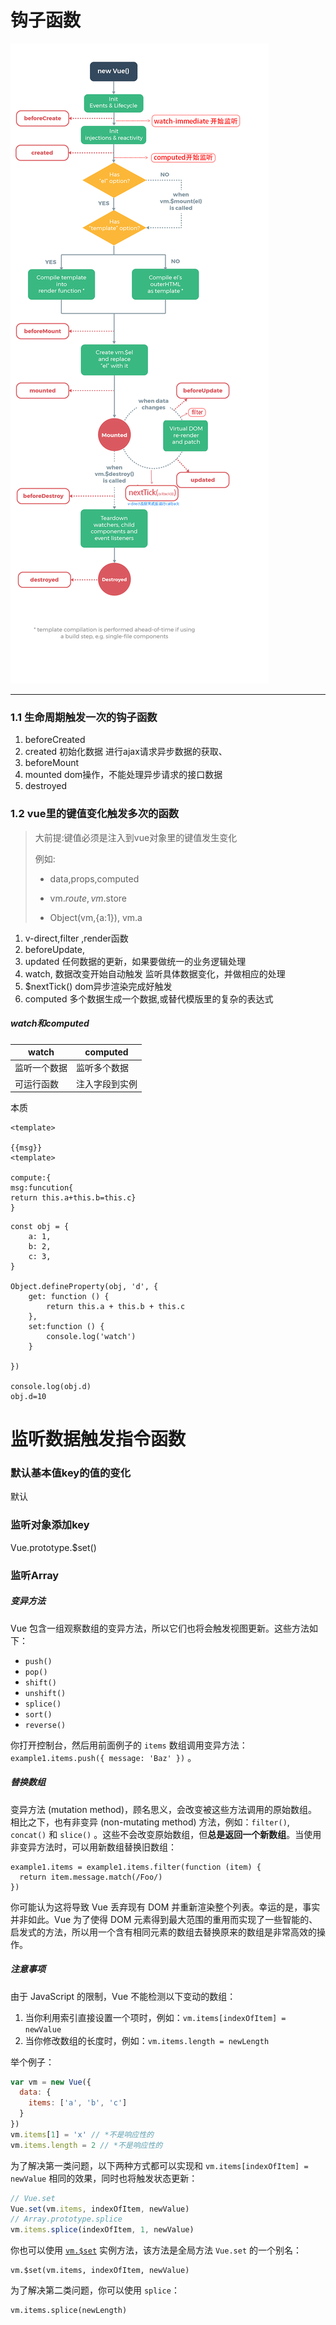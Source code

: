# 钩子函数

![](./1.png)

-------------------
### 1.1 生命周期触发一次的钩子函数

1. beforeCreated  
1. created  初始化数据  进行ajax请求异步数据的获取、
1. beforeMount
1. mounted   dom操作，不能处理异步请求的接口数据
1. destroyed


### 1.2 vue里的键值变化触发多次的函数
> 大前提:键值必须是注入到vue对象里的键值发生变化
>
> 例如: 
>
> * data,props,computed
>
> * vm.$route, vm.$store
>
> * Object(vm,{a:1}),   vm.a

1. v-direct,filter ,render函数
2. beforeUpdate,
3. updated  任何数据的更新，如果要做统一的业务逻辑处理
4. watch, 数据改变开始自动触发 监听具体数据变化，并做相应的处理
5. $nextTick() dom异步渲染完成好触发
6. computed 多个数据生成一个数据,或替代模版里的复杂的表达式

##### watch和computed

| watch        | computed       |
| ------------ | -------------- |
| 监听一个数据 | 监听多个数据   |
| 可运行函数   | 注入字段到实例 |

本质

   ```
   <template>
   
   {{msg}}
   <template>
   
   compute:{
   msg:funcution{
   return this.a+this.b=this.c}
   }
   ```

   ```
   const obj = {
       a: 1,
       b: 2,
       c: 3,
   }
   
   Object.defineProperty(obj, 'd', {
       get: function () {
           return this.a + this.b + this.c
       },
       set:function () {
           console.log('watch')
       }
   
   })
   
   console.log(obj.d)
   obj.d=10
   ```

#  监听数据触发指令函数  

###    默认基本值key的值的变化

默认

### 监听对象添加key

Vue.prototype.$set()

### 监听Array

##### 变异方法

Vue 包含一组观察数组的变异方法，所以它们也将会触发视图更新。这些方法如下：

- `push()`
- `pop()`
- `shift()`
- `unshift()`
- `splice()`
- `sort()`
- `reverse()`

你打开控制台，然后用前面例子的 `items` 数组调用变异方法：`example1.items.push({ message: 'Baz' })` 。

##### 替换数组

变异方法 (mutation method)，顾名思义，会改变被这些方法调用的原始数组。相比之下，也有非变异 (non-mutating method) 方法，例如：`filter()`, `concat()` 和 `slice()` 。这些不会改变原始数组，但**总是返回一个新数组**。当使用非变异方法时，可以用新数组替换旧数组：

```
example1.items = example1.items.filter(function (item) {
  return item.message.match(/Foo/)
})
```

你可能认为这将导致 Vue 丢弃现有 DOM 并重新渲染整个列表。幸运的是，事实并非如此。Vue 为了使得 DOM 元素得到最大范围的重用而实现了一些智能的、启发式的方法，所以用一个含有相同元素的数组去替换原来的数组是非常高效的操作。

##### 注意事项

由于 JavaScript 的限制，Vue 不能检测以下变动的数组：

1. 当你利用索引直接设置一个项时，例如：`vm.items[indexOfItem] = newValue`
2. 当你修改数组的长度时，例如：`vm.items.length = newLength`

举个例子：

```javascript
var vm = new Vue({
  data: {
    items: ['a', 'b', 'c']
  }
})
vm.items[1] = 'x' // *不是响应性的
vm.items.length = 2 // *不是响应性的
```

为了解决第一类问题，以下两种方式都可以实现和 `vm.items[indexOfItem] = newValue` 相同的效果，同时也将触发状态更新：

```javascript
// Vue.set
Vue.set(vm.items, indexOfItem, newValue)
// Array.prototype.splice
vm.items.splice(indexOfItem, 1, newValue)
```

你也可以使用 [`vm.$set`](https://vuejs.org/v2/api/#vm-set) 实例方法，该方法是全局方法 `Vue.set` 的一个别名：

```
vm.$set(vm.items, indexOfItem, newValue)
```

为了解决第二类问题，你可以使用 `splice`：

```
vm.items.splice(newLength)
```








